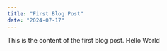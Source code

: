 ```yaml
---
title: "First Blog Post"
date: "2024-07-17"
---
```


This is the content of the first blog post.
Hello World 
